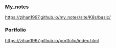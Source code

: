 ### My_notes
https://zihan1997.github.io/my_notes/site/K8s/basic/

### Portfolio
https://zihan1997.github.io/portfolio/index.html
